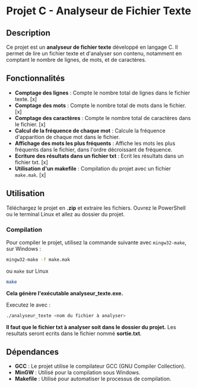 # Projet C - Analyseur de Fichier Texte

## Description

Ce projet est un **analyseur de fichier texte** développé en langage C. Il permet de lire un fichier texte et d'analyser son contenu, notamment en comptant le nombre de lignes, de mots, et de caractères.

## Fonctionnalités

- **Comptage des lignes** : Compte le nombre total de lignes dans le fichier texte. [x]
- **Comptage des mots** : Compte le nombre total de mots dans le fichier. [x]
- **Comptage des caractères** : Compte le nombre total de caractères dans le fichier. [x]
- **Calcul de la fréquence de chaque mot** : Calcule la fréquence d'apparition de chaque mot dans le fichier. 
- **Affichage des mots les plus fréquents** : Affiche les mots les plus fréquents dans le fichier, dans l'ordre décroissant de fréquence. 
- **Ecriture des résultats dans un fichier txt** : Ecrit les résultats dans un fichier txt. [x]
- **Utilisation d'un makefile** : Compilation du projet avec un fichier `make.mak`. [x]


## Utilisation

Téléchargez le projet en **.zip** et extraire les fichiers.
Ouvrez le PowerShell ou le terminal Linux et allez au dossier du projet.

### Compilation

Pour compiler le projet, utilisez la commande suivante avec `mingw32-make`, sur Windows :

```bash
mingw32-make -f make.mak
```
ou `make` sur Linux 

```bash
make
```

**Cela génère l'exécutable analyseur_texte.exe.**

Executez le avec : 

```bash
./analyseur_texte <nom du fichier à analyser>
```

**Il faut que le fichier txt à analyser soit dans le dossier du projet.**
Les resultats seront ecrits dans le fichier nommé **sortie.txt**.

## Dépendances

- **GCC** :  Le projet utilise le compilateur GCC (GNU Compiler Collection).
- **MinGW** : Utilisé pour la compilation sous Windows.
- **Makefile** : Utilisé pour automatiser le processus de compilation.